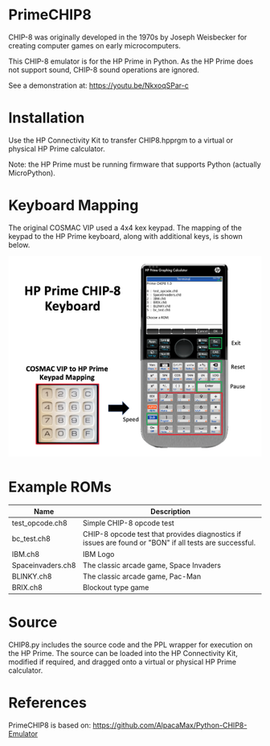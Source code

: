 # PrimeCHIP8
CHIP-8 was originally developed in the 1970s by Joseph Weisbecker for creating computer games on early microcomputers. 

This CHIP-8 emulator is for the HP Prime in Python. As the HP Prime does not support sound, CHIP-8 sound operations are ignored.

See a demonstration at: https://youtu.be/NkxoqSPar-c
# Installation
Use the HP Connectivity Kit to transfer CHIP8.hpprgm to a virtual or physical HP Prime calculator.

Note: the HP Prime must be running firmware that supports Python (actually MicroPython).
# Keyboard Mapping
The original COSMAC VIP used a 4x4 kex keypad. The mapping of the keypad to the HP Prime keyboard, along with additional keys, is shown below.

![Keyboard](Images/PrimeCHIP8_Keyboard.png)
# Example ROMs
| Name        | Description        |
|-------------|--------------------|
| test_opcode.ch8 | Simple CHIP-8 opcode test |
| bc_test.ch8 | CHIP-8 opcode test that provides diagnostics if issues are found or "BON" if all tests are successful. |
| IBM.ch8     | IBM Logo           |
| Spaceinvaders.ch8 | The classic arcade game, Space Invaders |
| BLINKY.ch8  | The classic arcade game, Pac-Man |
| BRIX.ch8    | Blockout type game |

# Source
CHIP8.py includes the source code and the PPL wrapper for execution on the HP Prime. The source can be loaded into the HP Connectivity Kit, modified if required, and dragged onto a virtual or physical HP Prime calculator.
# References
PrimeCHIP8 is based on: https://github.com/AlpacaMax/Python-CHIP8-Emulator
